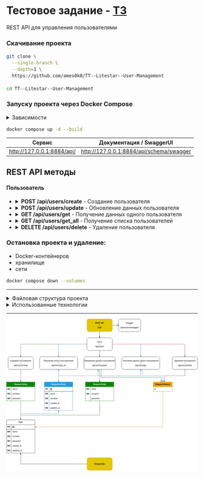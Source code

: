 # Тестовое задание - [ТЗ](../data/TestTask.txt)<br />

REST API для управления пользователями

### Скачивание проекта
```bash
git clone \
  --single-branch \
  --depth=1 \
  https://github.com/ames0k0/TT--Litestar--User-Management

cd TT--Litestar--User-Management
```

### Запуску проекта через Docker Compose
<details>
  <summary>Зависимости</summary>
  <pre>
docker -v  # Docker version 27.5.1, build 9f9e405
python -V  # Python 3.12.3</pre>
</details>

```bash
docker compose up -d --build
```
| Сервис                     | Документация / SwaggerUI                 |
| -------------------------- | ---------------------------------------- |
| http://127.0.0.1:8884/api/ | http://127.0.0.1:8884/api/schema/swagger |



## REST API методы
#### Пользователь
- <details>
  <summary><strong>POST /api/users/create</strong> - Создание пользователя</summary>

  | Тело запроса        | Тип    | Описание                             |
  | ------------------- | ------ | ------------------------------------ |
  | name                | Строка | Имя пользователя                     |
  | surname             | Строка | Фамилия пользователя                 |
  | password            | Строка | Пароль пользователя                  |

  ```json
  {
    "created_at": "2025-04-16T08:43:53.315819Z",
    "updated_at": "2025-04-16T08:43:53.315824Z",
    "name": "string",
    "surname": "string",
    "id": 1
  }
  ```
  </details>

- <details>
  <summary><strong>POST /api/users/update</strong> - Обновление данных пользователя</summary>

  | Параметры запроса   | Тип    | Описание                             |
  | ------------------- | ------ | ------------------------------------ |
  | id                  | Число  | Идентификатор пользователя           |

  | Тело запроса        | Тип    | Описание                             |
  | ------------------- | ------ | ------------------------------------ |
  | name                | Строка | Имя пользователя                     |
  | surname             | Строка | Фамилия пользователя                 |
  | password            | Строка | Пароль пользователя                  |

  ```json
  {
    "created_at": "2025-04-16T08:43:53.315819Z",
    "updated_at": "2025-04-16T08:51:44.227104Z",
    "name": "John",
    "surname": "Doe",
    "id": 1
  }
  ```
  </details>

- <details>
  <summary><strong>GET /api/users/get</strong> - Получение данных одного пользователя</summary>

  | Параметры запроса   | Тип    | Описание                             |
  | ------------------- | ------ | ------------------------------------ |
  | id                  | Число  | Идентификатор пользователя           |

  ```json
  {
    "created_at": "2025-04-16T08:43:53.315819Z",
    "updated_at": "2025-04-16T08:51:44.227104Z",
    "name": "John",
    "surname": "Doe",
    "id": 1
  }
  ```
  </details>

- <details>
  <summary><strong>GET /api/users/get_all</strong> - Получение списка пользователей</summary>

  | Параметры запроса   | Тип    | Описание                             |
  | ------------------- | ------ | ------------------------------------ |
  | id                  | Число  | Идентификатор пользователя           |

  ```json
  [
    {
      "created_at": "2025-04-16T08:43:53.315819Z",
      "updated_at": "2025-04-16T08:51:44.227104Z",
      "name": "John",
      "surname": "Doe",
      "id": 1
    }
  ]
  ```
  </details>

- <details>
  <summary><strong>DELETE /api/users/delete</strong> - Удаление пользователя</summary>

  | Параметры запроса   | Тип    | Описание                             |
  | ------------------- | ------ | ------------------------------------ |
  | id                  | Число  | Идентификатор пользователя           |

  </details>

### Остановка проекта и удаление:
- Docker-контейнеров
- хранилище
- сети

```bash
docker compose down --volumes
```

---

<details>
<summary>Файловая структура проекта</summary>

```bash
tree -a -I ".git|__pycache__|pgdata|data|alembic" --dirsfirst
```
<pre>
.
├── src
│   ├── core
│   │   ├── config.py
│   │   ├── exceptions.py
│   │   └── __init__.py
│   ├── routes
│   │   ├── users
│   │   │   ├── __init__.py
│   │   │   ├── models.py
│   │   │   ├── repository.py
│   │   │   └── schemas.py
│   │   └── __init__.py
│   └── __init__.py
├── alembic.ini
├── docker-compose.yml
├── Dockerfile
├── .dockerignore
├── .env
├── .gitignore
├── main.py
├── poetry.lock
├── pyproject.toml
└── README.md
</pre>
</details>

<details>
<summary>Использованные технологии</summary>

| Название         | Ссылка                                             |
| ---------------- | -------------------------------------------------  |
| Litestar         | https://litestar.dev/                              |
| litestar-asyncpg | https://github.com/litestar-org/litestar-asyncpg   |
| advanced-alchemy | https://docs.advanced-alchemy.litestar.dev/latest/ |
| msgspec          | https://jcristharif.com/msgspec/                   |
| python-dotenv    | https://pypi.org/project/python-dotenv/            |
| PostgreSQL       | https://www.postgresql.org                         |
| Docker           | https://docs.docker.com                            |
| Docker Compose   | https://docs.docker.com/compose                    |

</details>

---
<p align="center"><img src="./data/Diagram.drawio.png" /></p>